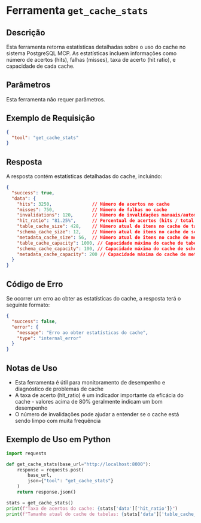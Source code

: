 # Ferramenta `get_cache_stats`

## Descrição

Esta ferramenta retorna estatísticas detalhadas sobre o uso do cache no sistema PostgreSQL MCP. As estatísticas incluem informações como número de acertos (hits), falhas (misses), taxa de acerto (hit ratio), e capacidade de cada cache.

## Parâmetros

Esta ferramenta não requer parâmetros.

## Exemplo de Requisição

```json
{
  "tool": "get_cache_stats"
}
```

## Resposta

A resposta contém estatísticas detalhadas do cache, incluindo:

```json
{
  "success": true,
  "data": {
    "hits": 3250,               // Número de acertos no cache
    "misses": 750,              // Número de falhas no cache
    "invalidations": 120,       // Número de invalidações manuais/automáticas
    "hit_ratio": "81.25%",      // Percentual de acertos (hits / total de requisições)
    "table_cache_size": 428,    // Número atual de itens no cache de tabelas
    "schema_cache_size": 12,    // Número atual de itens no cache de schemas
    "metadata_cache_size": 56,  // Número atual de itens no cache de metadados
    "table_cache_capacity": 1000, // Capacidade máxima do cache de tabelas
    "schema_cache_capacity": 100, // Capacidade máxima do cache de schemas
    "metadata_cache_capacity": 200 // Capacidade máxima do cache de metadados
  }
}
```

## Código de Erro

Se ocorrer um erro ao obter as estatísticas do cache, a resposta terá o seguinte formato:

```json
{
  "success": false,
  "error": {
    "message": "Erro ao obter estatísticas do cache",
    "type": "internal_error"
  }
}
```

## Notas de Uso

- Esta ferramenta é útil para monitoramento de desempenho e diagnóstico de problemas de cache
- A taxa de acerto (hit_ratio) é um indicador importante da eficácia do cache - valores acima de 80% geralmente indicam um bom desempenho
- O número de invalidações pode ajudar a entender se o cache está sendo limpo com muita frequência

## Exemplo de Uso em Python

```python
import requests

def get_cache_stats(base_url="http://localhost:8000"):
    response = requests.post(
        base_url,
        json={"tool": "get_cache_stats"}
    )
    return response.json()

stats = get_cache_stats()
print(f"Taxa de acertos do cache: {stats['data']['hit_ratio']}")
print(f"Tamanho atual do cache de tabelas: {stats['data']['table_cache_size']}")
``` 